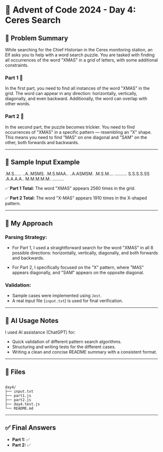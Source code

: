 # 🎄 Advent of Code 2024 - Day 4: Ceres Search

## 📜 Problem Summary

While searching for the Chief Historian in the Ceres monitoring station, an Elf asks you to help with a word search puzzle. You are tasked with finding all occurrences of the word "XMAS" in a grid of letters, with some additional constraints.

### Part 1 🧠

In the first part, you need to find all instances of the word "XMAS" in the grid. The word can appear in any direction: horizontally, vertically, diagonally, and even backward. Additionally, the word can overlap with other words.

### Part 2 🔧

In the second part, the puzzle becomes trickier. You need to find occurrences of "XMAS" in a specific pattern — resembling an "X" shape. This means you need to find "MAS" on one diagonal and "SAM" on the other, both forwards and backwards.

---

## 🧪 Sample Input Example

.M.S...... ..A..MSMS. .M.S.MAA.. ..A.ASMSM. .M.S.M.... .......... S.S.S.S.SS .A.A.A.A.. M.M.M.M.M. ..........


✅ **Part 1 Total:** The word "XMAS" appears 2560 times in the grid.

✅ **Part 2 Total:** The word "X-MAS" appears 1910 times in the X-shaped pattern.

---

## 🧩 My Approach

### Parsing Strategy:

- For Part 1, I used a straightforward search for the word "XMAS" in all 8 possible directions: horizontally, vertically, diagonally, and both forwards and backwards.
  
- For Part 2, I specifically focused on the "X" pattern, where "MAS" appears diagonally, and "SAM" appears on the opposite diagonal.

### Validation:

- Sample cases were implemented using `Jest`.
- A real input file (`input.txt`) is used for final verification.

---

## 🧠 AI Usage Notes

I used AI assistance (ChatGPT) for:

- Quick validation of different pattern search algorithms.
- Structuring and writing tests for the different cases.
- Writing a clean and concise README summary with a consistent format.

---

## 📁 Files


```

day4/
├── input.txt
├── part1.js
├── part2.js
├── day4.test.js
└── README.md

```

---

## ✅ Final Answers

- **Part 1:** ✅
- **Part 2:** ✅

